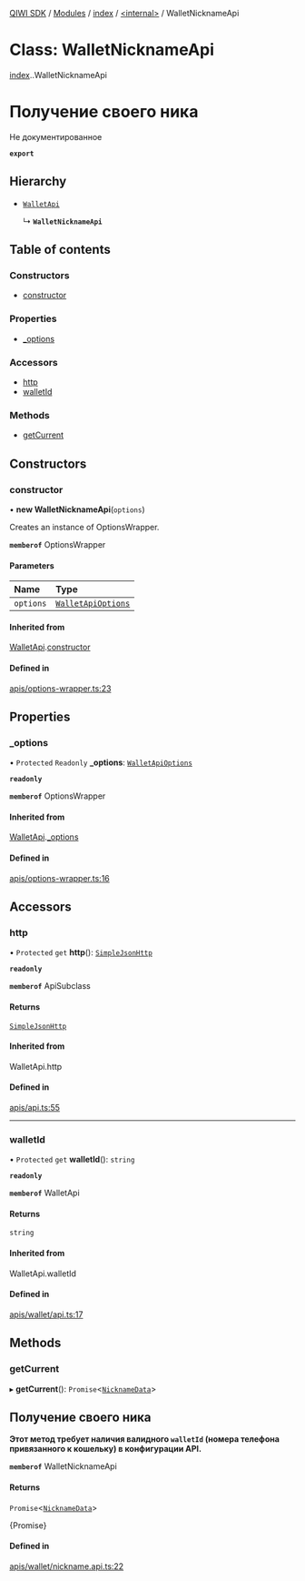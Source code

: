 [QIWI SDK](../README.md) / [Modules](../modules.md) / [index](../modules/index.md) / [<internal\>](../modules/index._internal_.md) / WalletNicknameApi

# Class: WalletNicknameApi

[index](../modules/index.md).[<internal>](../modules/index._internal_.md).WalletNicknameApi

# Получение своего ника
Не документированное

**`export`**

## Hierarchy

- [`WalletApi`](index._internal_.WalletApi.md)

  ↳ **`WalletNicknameApi`**

## Table of contents

### Constructors

- [constructor](index._internal_.WalletNicknameApi.md#constructor)

### Properties

- [\_options](index._internal_.WalletNicknameApi.md#_options)

### Accessors

- [http](index._internal_.WalletNicknameApi.md#http)
- [walletId](index._internal_.WalletNicknameApi.md#walletid)

### Methods

- [getCurrent](index._internal_.WalletNicknameApi.md#getcurrent)

## Constructors

### constructor

• **new WalletNicknameApi**(`options`)

Creates an instance of OptionsWrapper.

**`memberof`** OptionsWrapper

#### Parameters

| Name | Type |
| :------ | :------ |
| `options` | [`WalletApiOptions`](../interfaces/index.QIWI.WalletApiOptions.md) |

#### Inherited from

[WalletApi](index._internal_.WalletApi.md).[constructor](index._internal_.WalletApi.md#constructor)

#### Defined in

[apis/options-wrapper.ts:23](https://github.com/AlexXanderGrib/node-qiwi-sdk/blob/8834c22/src/apis/options-wrapper.ts#L23)

## Properties

### \_options

• `Protected` `Readonly` **\_options**: [`WalletApiOptions`](../interfaces/index.QIWI.WalletApiOptions.md)

**`readonly`**

**`memberof`** OptionsWrapper

#### Inherited from

[WalletApi](index._internal_.WalletApi.md).[_options](index._internal_.WalletApi.md#_options)

#### Defined in

[apis/options-wrapper.ts:16](https://github.com/AlexXanderGrib/node-qiwi-sdk/blob/8834c22/src/apis/options-wrapper.ts#L16)

## Accessors

### http

• `Protected` `get` **http**(): [`SimpleJsonHttp`](index.QIWI.SimpleJsonHttp.md)

**`readonly`**

**`memberof`** ApiSubclass

#### Returns

[`SimpleJsonHttp`](index.QIWI.SimpleJsonHttp.md)

#### Inherited from

WalletApi.http

#### Defined in

[apis/api.ts:55](https://github.com/AlexXanderGrib/node-qiwi-sdk/blob/8834c22/src/apis/api.ts#L55)

___

### walletId

• `Protected` `get` **walletId**(): `string`

**`readonly`**

**`memberof`** WalletApi

#### Returns

`string`

#### Inherited from

WalletApi.walletId

#### Defined in

[apis/wallet/api.ts:17](https://github.com/AlexXanderGrib/node-qiwi-sdk/blob/8834c22/src/apis/wallet/api.ts#L17)

## Methods

### getCurrent

▸ **getCurrent**(): `Promise`<[`NicknameData`](../modules/index.QIWI.md#nicknamedata)\>

## Получение своего ника

**Этот метод требует наличия валидного `walletId` (номера телефона привязанного к кошельку) в конфигурации API.**

**`memberof`** WalletNicknameApi

#### Returns

`Promise`<[`NicknameData`](../modules/index.QIWI.md#nicknamedata)\>

{Promise<NicknameData>}

#### Defined in

[apis/wallet/nickname.api.ts:22](https://github.com/AlexXanderGrib/node-qiwi-sdk/blob/8834c22/src/apis/wallet/nickname.api.ts#L22)
